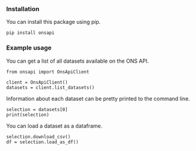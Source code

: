 ### Installation

You can install this package using pip.

```
pip install onsapi
```

### Example usage

You can get a list of all datasets available on the ONS API.

```
from onsapi import OnsApiClient

client = OnsApiClient()
datasets = client.list_datasets()
```

Information about each dataset can be pretty printed to the command line.

```
selection = datasets[0]
print(selection)
```

You can load a dataset as a dataframe.

```
selection.download_csv()
df = selection.load_as_df()
```